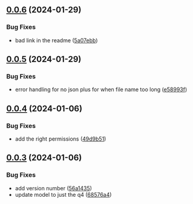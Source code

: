 ## [0.0.6](https://github.com/technovangelist/airenamer/compare/v0.0.5...v0.0.6) (2024-01-29)


### Bug Fixes

* bad link in the readme ([5a07ebb](https://github.com/technovangelist/airenamer/commit/5a07ebb16d0f208a178379bbbd719ce2f016db0e))



## [0.0.5](https://github.com/technovangelist/airenamer/compare/v0.0.4...v0.0.5) (2024-01-29)


### Bug Fixes

* error handling for no json plus for when file name too long ([e58993f](https://github.com/technovangelist/airenamer/commit/e58993f956a8e353c6545ba60945909754c86bdb))



## [0.0.4](https://github.com/technovangelist/airenamer/compare/v0.0.3...v0.0.4) (2024-01-06)


### Bug Fixes

* add the right permissions ([49d9b51](https://github.com/technovangelist/airenamer/commit/49d9b519db6bcdb4776585b661ea1114a6a2e4aa))



## [0.0.3](https://github.com/technovangelist/airenamer/compare/68576a401113e1d293e2da54195ec60dada20d2f...v0.0.3) (2024-01-06)


### Bug Fixes

* add version number ([56a1435](https://github.com/technovangelist/airenamer/commit/56a143525fc0fb8aa00394f25539fac5db7d406d))
* update model to just the q4 ([68576a4](https://github.com/technovangelist/airenamer/commit/68576a401113e1d293e2da54195ec60dada20d2f))



